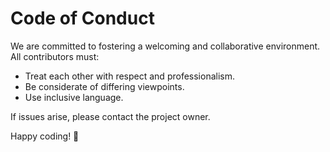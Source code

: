 # Code of Conduct

We are committed to fostering a welcoming and collaborative environment. All contributors must:

- Treat each other with respect and professionalism.
- Be considerate of differing viewpoints.
- Use inclusive language.

If issues arise, please contact the project owner.

Happy coding! 🚀
